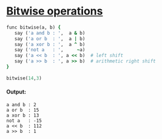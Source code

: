 [1]: http://rosettacode.org/wiki/Bitwise_operations

# [Bitwise operations][1]

```ruby
func bitwise(a, b) {
   say ('a and b : ',  a & b)
   say ('a or b  : ',  a | b)
   say ('a xor b : ',  a ^ b)
   say ('not a   : ',     ~a)
   say ('a << b  : ', a << b)  # left shift
   say ('a >> b  : ', a >> b)  # arithmetic right shift
}
 
bitwise(14,3)
```

#### Output:
```
a and b : 2
a or b  : 15
a xor b : 13
not a   : -15
a << b  : 112
a >> b  : 1
```

